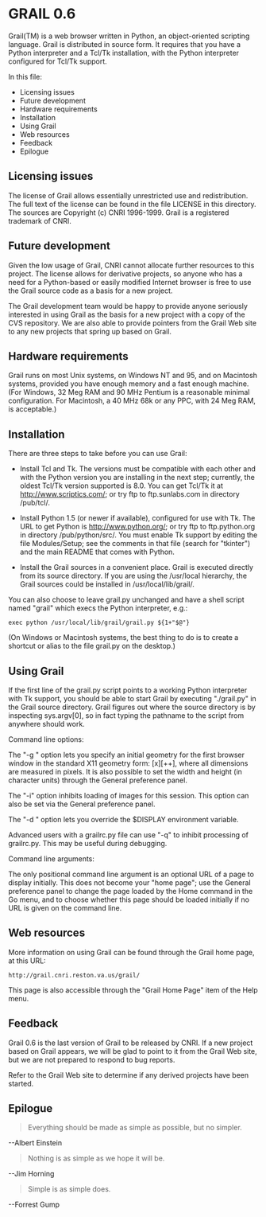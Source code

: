 # GRAIL 0.6

Grail(TM) is a web browser written in Python, an object-oriented
scripting language.  Grail is distributed in source form.  It requires
that you have a Python interpreter and a Tcl/Tk installation, with the
Python interpreter configured for Tcl/Tk support.

In this file:

- Licensing issues
- Future development
- Hardware requirements
- Installation
- Using Grail
- Web resources
- Feedback
- Epilogue


Licensing issues
----------------

The license of Grail allows essentially unrestricted use and
redistribution.  The full text of the license can be found in the file
LICENSE in this directory.  The sources are Copyright (c) CNRI
1996-1999.  Grail is a registered trademark of CNRI.


Future development
------------------

Given the low usage of Grail, CNRI cannot allocate further resources
to this project.  The license allows for derivative projects, so
anyone who has a need for a Python-based or easily modified Internet
browser is free to use the Grail source code as a basis for a new
project.

The Grail development team would be happy to provide anyone seriously
interested in using Grail as the basis for a new project with a copy
of the CVS repository.  We are also able to provide pointers from the 
Grail Web site to any new projects that spring up based on Grail.


Hardware requirements
---------------------

Grail runs on most Unix systems, on Windows NT and 95, and on
Macintosh systems, provided you have enough memory and a fast enough
machine.  (For Windows, 32 Meg RAM and 90 MHz Pentium is a reasonable
minimal configuration.  For Macintosh, a 40 MHz 68k or any PPC, with
24 Meg RAM, is acceptable.)


Installation
------------

There are three steps to take before you can use Grail:

- Install Tcl and Tk.  The versions must be compatible with each other
and with the Python version you are installing in the next step;
currently, the oldest Tcl/Tk version supported is 8.0.  You can get
Tcl/Tk it at http://www.scriptics.com/; or try ftp to ftp.sunlabs.com
in directory /pub/tcl/.

- Install Python 1.5 (or newer if available), configured for use with
Tk.  The URL to get Python is http://www.python.org/; or try ftp to
ftp.python.org in directory /pub/python/src/.  You must enable Tk
support by editing the file Modules/Setup; see the comments in that
file (search for "tkinter") and the main README that comes with Python.

- Install the Grail sources in a convenient place.  Grail is executed
directly from its source directory.  If you are using the /usr/local
hierarchy, the Grail sources could be installed in
/usr/local/lib/grail/.

You can also choose to leave grail.py unchanged and have a shell
script named "grail" which execs the Python interpreter, e.g.:

    exec python /usr/local/lib/grail/grail.py ${1+"$@"}

(On Windows or Macintosh systems, the best thing to do is to create a
shortcut or alias to the file grail.py on the desktop.)


Using Grail
-----------

If the first line of the grail.py script points to a working Python
interpreter with Tk support, you should be able to start Grail by
executing "./grail.py" in the Grail source directory.  Grail figures
out where the source directory is by inspecting sys.argv[0], so in
fact typing the pathname to the script from anywhere should work.

Command line options:

The "-g <geometry>" option lets you specify an initial geometry for
the first browser window in the standard X11 geometry form:
[<width>x<height>][+<x>+<y>], where all dimensions are measured in
pixels.  It is also possible to set the width and height (in character
units) through the General preference panel.

The "-i" option inhibits loading of images for this session.
This option can also be set via the General preference panel.

The "-d <display>" option lets you override the $DISPLAY environment
variable.

Advanced users with a grailrc.py file can use "-q" to inhibit
processing of grailrc.py.  This may be useful during debugging.

Command line arguments:

The only positional command line argument is an optional URL of a page
to display initially.  This does not become your "home page"; use the
General preference panel to change the page loaded by the Home command
in the Go menu, and to choose whether this page should be loaded
initially if no URL is given on the command line.


Web resources
-------------

More information on using Grail can be found through the Grail home
page, at this URL:

    http://grail.cnri.reston.va.us/grail/

This page is also accessible through the "Grail Home Page" item of the
Help menu.


Feedback
--------

Grail 0.6 is the last version of Grail to be released by CNRI.  If a
new project based on Grail appears, we will be glad to point to it
from the Grail Web site, but we are not prepared to respond to bug
reports.

Refer to the Grail Web site to determine if any derived projects have
been started.


Epilogue
--------

<blockquote>Everything should be made as simple as possible, but no simpler.</blockquote> --Albert Einstein 

<blockquote>Nothing is as simple as we hope it will be.</blockquote>--Jim Horning

<blockquote>Simple is as simple does.</blockquote> --Forrest Gump
